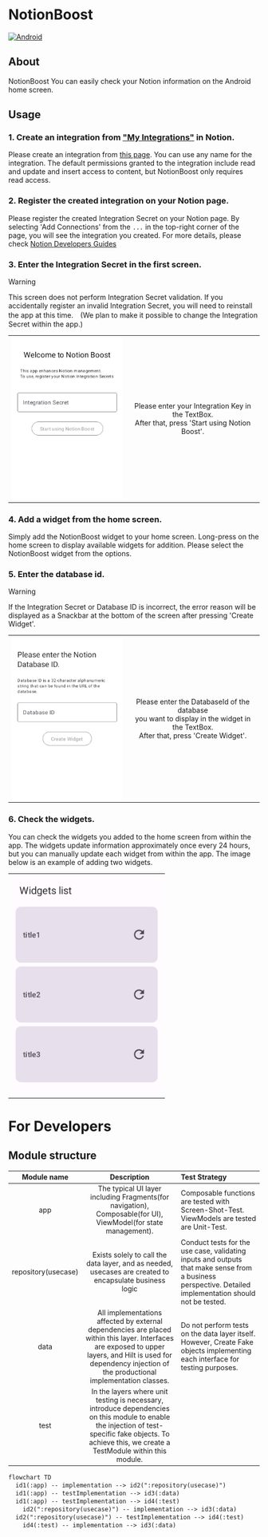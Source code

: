 # NotionBoost

[![Android](https://github.com/goutarouh/NotionBoost/actions/workflows/Android.yml/badge.svg)](https://github.com/goutarouh/NotionBoost/actions/workflows/Android.yml)

## About

NotionBoost 
You can easily check your Notion information on the Android home screen.

## Usage

### 1. Create an integration from ["My Integrations"](https://www.notion.so/my-integrations/) in Notion.

Please create an integration from [this page](https://www.notion.so/my-integrations/).
You can use any name for the integration. The default permissions granted to the integration include read and update and insert access to content, but NotionBoost only requires read access.

### 2. Register the created integration on your Notion page.

Please register the created Integration Secret on your Notion page. By selecting 'Add Connections' from the `...` in the top-right corner of the page, you will see the integration you created. 
For more details, please check [Notion Developers Guides](https://developers.notion.com/docs/create-a-notion-integration#give-your-integration-page-permissions)

### 3. Enter the Integration Secret in the first screen.

> [!WARNING]
> This screen does not perform Integration Secret validation. If you accidentally register an invalid Integration Secret, you will need to reinstall the app at this time.　(We plan to make it possible to change the Integration Secret within the app.)

|||
|:-:|:-:|
|<img src="./images/readme/app/build/outputs/roborazzi/WelcomeScreen.png" alt="WelcomeScreen" width=300 >| Please enter your Integration Key in the TextBox.<br>After that, press 'Start using Notion Boost'. |


### 4. Add a widget from the home screen.

Simply add the NotionBoost widget to your home screen.
Long-press on the home screen to display available widgets for addition. Please select the NotionBoost widget from the options.

### 5. Enter the database id.

> [!WARNING]
> If the Integration Secret or Database ID is incorrect, the error reason will be displayed as a Snackbar at the bottom of the screen after pressing 'Create Widget'.

|||
|:-:|:-:|
|<img src="./images/readme/app/build/outputs/roborazzi/MonthlyWidgetConfigurationScreen.png" alt="MonthlyWidgetConfigurationScreen" width=300 >| Please enter the DatabaseId of the database <br>you want to display in the widget in the TextBox.<br>After that, press 'Create Widget'. |

### 6. Check the widgets.

You can check the widgets you added to the home screen from within the app. The widgets update information approximately once every 24 hours, but you can manually update each widget from within the app.
The image below is an example of adding two widgets.

||
|:-:|
|<img src="./images/readme/app/build/outputs/roborazzi/MonthlyWidgetListScreen.png" alt="MonthlyWidgetListScreen" width=300 >|



# For Developers


## Module structure

| Module name | Description | Test Strategy |
| :-: | :-: | :- |
| app | The typical UI layer including Fragments(for navigation), Composable(for UI), ViewModel(for state management). | Composable functions are tested with Screen-Shot-Test. ViewModels are tested are Unit-Test. |
| repository(usecase) | Exists solely to call the data layer, and as needed, usecases are created to encapsulate business logic | Conduct tests for the use case, validating inputs and outputs that make sense from a business perspective. Detailed implementation should not be tested. |
| data | All implementations affected by external dependencies are placed within this layer. Interfaces are exposed to upper layers, and Hilt is used for dependency injection of the productional implementation classes. | Do not perform tests on the data layer itself. However, Create Fake objects implementing each interface for testing purposes. |
| test | In the layers where unit testing is necessary, introduce dependencies on this module to enable the injection of test-specific fake objects. To achieve this, we create a TestModule within this module. |  |


```mermaid
flowchart TD
  id1(:app) -- implementation --> id2(":repository(usecase)")
  id1(:app) -- testImplementation --> id3(:data)
  id1(:app) -- testImplementation --> id4(:test)
	id2(":repository(usecase)") -- implementation --> id3(:data)
  id2(":repository(usecase)") -- testImplementation --> id4(:test)
	id4(:test) -- implementation --> id3(:data)
```

